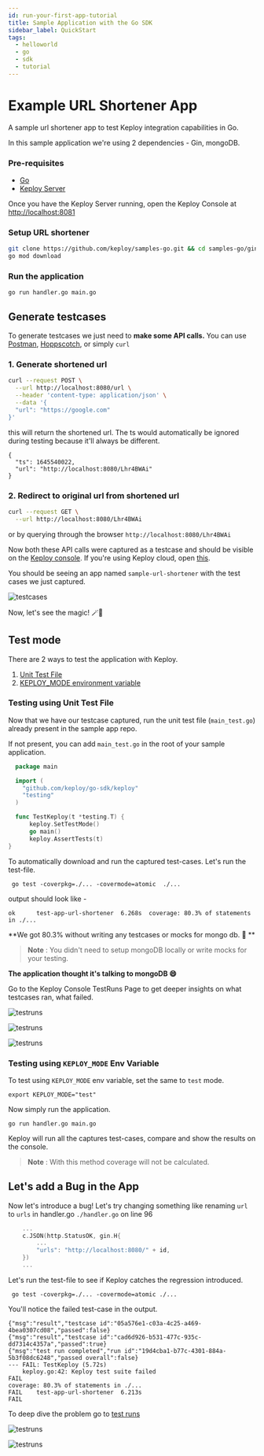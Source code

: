 ```yaml
---
id: run-your-first-app-tutorial
title: Sample Application with the Go SDK
sidebar_label: QuickStart
tags:
  - helloworld
  - go
  - sdk
  - tutorial
---
```


# Example URL Shortener App

A sample url shortener app to test Keploy integration capabilities in Go.

In this sample application we're using 2 dependencies - Gin, mongoDB.

### Pre-requisites

- [Go](https://golang.org/doc/install)
- [Keploy Server](/docs/server/introduction#installation)

Once you have the Keploy Server running, open the Keploy Console at [http://localhost:8081](http://localhost:8081)

### Setup URL shortener

```bash
git clone https://github.com/keploy/samples-go.git && cd samples-go/gin-mongo
go mod download
```

### Run the application

```shell
go run handler.go main.go
```

## Generate testcases

To generate testcases we just need to **make some API calls.** You can use [Postman](https://www.postman.com/), [Hoppscotch](https://hoppscotch.io/), or simply `curl`

### 1. Generate shortened url

```bash
curl --request POST \
  --url http://localhost:8080/url \
  --header 'content-type: application/json' \
  --data '{
  "url": "https://google.com"
}'
```

this will return the shortened url. The ts would automatically be ignored during testing because it'll always be different.

```
{
  "ts": 1645540022,
  "url": "http://localhost:8080/Lhr4BWAi"
}
```

### 2. Redirect to original url from shortened url

```bash
curl --request GET \
  --url http://localhost:8080/Lhr4BWAi
```

or by querying through the browser `http://localhost:8080/Lhr4BWAi`

Now both these API calls were captured as a testcase and should be visible on the [Keploy console](http://localhost:8081/testlist).
If you're using Keploy cloud, open [this](https://app.keploy.io/testlist).

You should be seeing an app named `sample-url-shortener` with the test cases we just captured.

![testcases](https://raw.githubusercontent.com/keploy/samples-go/main/gin-mongo/testcases.png)

Now, let's see the magic! 🪄💫

## Test mode

There are 2 ways to test the application with Keploy.

1. [Unit Test File](/docs/go/run-your-first-app-tutorial#testing-using-unit-test-file)
2. [KEPLOY_MODE environment variable](/docs/go/run-your-first-app-tutorial#testing-using-keploy_mode-env-variable)

### Testing using Unit Test File

Now that we have our testcase captured, run the unit test file (`main_test.go`) already present in the sample app repo.

If not present, you can add `main_test.go` in the root of your sample application.

```go
  package main

  import (
    "github.com/keploy/go-sdk/keploy"
    "testing"
  )

  func TestKeploy(t *testing.T) {
      keploy.SetTestMode()
      go main()
      keploy.AssertTests(t)
}
```

To automatically download and run the captured test-cases. Let's run the test-file.

```shell
 go test -coverpkg=./... -covermode=atomic  ./...
```

output should look like -

```shell
ok      test-app-url-shortener  6.268s  coverage: 80.3% of statements in ./...
```

**We got 80.3% without writing any testcases or mocks for mongo db. 🎉 **

> **Note** : You didn't need to setup mongoDB locally or write mocks for your testing.

**The application thought it's talking to mongoDB 😄**

Go to the Keploy Console TestRuns Page to get deeper insights on what testcases ran, what failed.

![testruns](https://raw.githubusercontent.com/keploy/samples-go/main/gin-mongo/testrun1.png "Recent testruns")

![testruns](https://raw.githubusercontent.com/keploy/samples-go/main/gin-mongo/testrun2.png "Summary")

![testruns](https://raw.githubusercontent.com/keploy/samples-go/main/gin-mongo/testrun3.png "Detail")

### Testing using `KEPLOY_MODE` Env Variable

To test using `KEPLOY_MODE` env variable, set the same to `test` mode.

```
export KEPLOY_MODE="test"
```

Now simply run the application.

```shell
go run handler.go main.go
```

Keploy will run all the captures test-cases, compare and show the results on the console.

> **Note** : With this method coverage will not be calculated.

## Let's add a Bug in the App

Now let's introduce a bug! Let's try changing something like renaming `url` to `urls` in handler.go `./handler.go` on line 96 

```go
    ...
    c.JSON(http.StatusOK, gin.H{
		...
		"urls": "http://localhost:8080/" + id,
	})
	...
```

Let's run the test-file to see if Keploy catches the regression introduced.

` go test -coverpkg=./... -covermode=atomic ./...`

You'll notice the failed test-case in the output.

```shell
{"msg":"result","testcase id":"05a576e1-c03a-4c25-a469-4bea0307cd08","passed":false}
{"msg":"result","testcase id":"cad6d926-b531-477c-935c-dd7314c4357a","passed":true}
{"msg":"test run completed","run id":"19d4cba1-b77c-4301-884a-5b3f08dc6248","passed overall":false}
--- FAIL: TestKeploy (5.72s)
    keploy.go:42: Keploy test suite failed
FAIL
coverage: 80.3% of statements in ./...
FAIL    test-app-url-shortener  6.213s
FAIL
```

To deep dive the problem go to [test runs](http://localhost:8081/testruns)

![testruns](https://raw.githubusercontent.com/keploy/samples-go/main/gin-mongo/testrun4.png "Recent testruns")

![testruns](https://raw.githubusercontent.com/keploy/samples-go/main/gin-mongo/testrun5.png "Detail")
